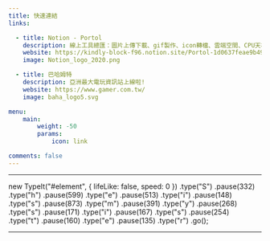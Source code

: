```yaml
---
title: 快速連結
links:

  - title: Notion - Portol 
    description: 線上工具總匯：圖片上傳下載、gif製作、icon轉檔、雲端空間、CPU天梯、顯卡天梯..等網站收錄
    website: https://kindly-block-f96.notion.site/Portol-1d0637feae9b49829cada5164f2bc1b7
    image: Notion_logo_2020.png

  - title: 巴哈姆特
    description: 亞洲最大電玩資訊站上線啦!
    website: https://www.gamer.com.tw/
    image: baha_logo5.svg

menu:
    main: 
        weight: -50
        params:
            icon: link

comments: false
---
```

---

new TypeIt("#element", { 
    lifeLike: false, 
    speed: 0 
})
	.type("S")
	.pause(332)
	.type("h")
	.pause(599)
	.type("e")
	.pause(513)
	.type("i")
	.pause(148)
	.type("s")
	.pause(873)
	.type("m")
	.pause(391)
	.type("y")
	.pause(268)
	.type("s")
	.pause(171)
	.type("i")
	.pause(167)
	.type("s")
	.pause(254)
	.type("t")
	.pause(160)
	.type("e")
	.pause(135)
	.type("r")
	.go();









<script src="https://unpkg.com/typeit@8.3.3/dist/index.umd.js"></script>
---